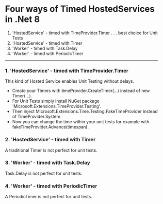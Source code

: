 # Four ways of Timed HostedServices in .Net 8

1. 'HostedService' - timed with TimeProvider.Timer . . . best choice for Unit Tests
2. 'HostedService' - timed with Timer
3. 'Worker' - timed with Task.Delay
4. 'Worker' - timed with PeriodicTimer
___

### 1. 'HostedService' - timed with TimeProvider.Timer
  This kind of Hosted Service enables Unit Testing without delays.
* Create your Timers with timeProvider.CreateTimer(...) instead of new Timer(...).
* For Unit Tests simply install NuGet package 'Microsoft.Extensions.TimeProvider.Testing'.<br>
* Then inject Microsoft.Extensions.Time.Testing.FakeTimeProvider instead of TimeProvider.System.
* Now you can change the time within your unit tests for example with fakeTimeProvider.Advance(timespan).

### 2. 'HostedService' - timed with Timer
A traditional Timer is not perfect for unit tests.

### 3. 'Worker' - timed with Task.Delay
Task.Delay is not perfect for unit tests.

### 4. 'Worker' - timed with PeriodicTimer
A PeriodicTimer is not perfect for unit tests.

